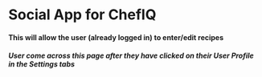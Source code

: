 # Social App for ChefIQ
#### This will allow the user (already logged in) to enter/edit recipes

##### User come across this page after they have clicked on their User Profile in the Settings tabs

<!-- ### Screens:

| Screen Name     | Description |
| ---      | ---       |
| Screen 1 | Gives two options: (a) Create new recipe; and (b) Edit existing recipe |
| Modal 1a | If new recipe is clicked, further two options in same modal: (i)         | -->